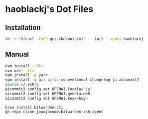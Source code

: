 # haoblackj's Dot Files

## Installation

```bash
sh -c "$(curl -fsLS get.chezmoi.io)" -- init --apply haoblackj
```

## Manual
```zsh
nvm install --lts
nvm use --lts
npm install -g yarn
npm install -g git-cz cz-conventional-changelog-ja aicommit2
source ~/.zshrc
aicommit2 config set OPENAI.locale="jp"
aicommit2 config set OPENAI.generate=5
aicommit2 config set OPENAI.key=<key>
```

```
brew install bitwarden-cli
gh repo clone joaojacome/bitwarden-ssh-agent
```
